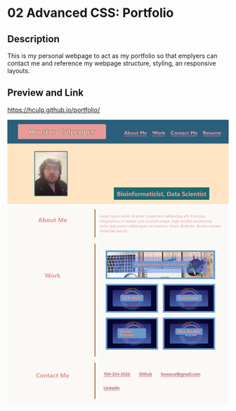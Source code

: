 # 02 Advanced CSS: Portfolio

## Description

This is my personal webpage to act as my portfolio so that emplyers can contact me and reference 
my webpage structure, styling, an responsive layouts.


## Preview and Link

https://hculp.github.io/portfolio/

![Alt text](./assets/images/portfoliositepreview.png)

